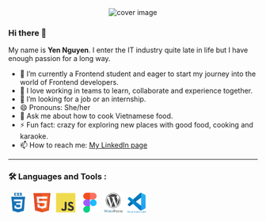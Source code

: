 <div align="center">
  <img src="http://howareyounorway.no/wp-content/uploads/2023/06/cover4.webp" alt="cover image" width="600px"/>
</div>

### Hi there 👋
My name is **Yen Nguyen**. I enter the IT industry quite late in life but I have enough passion for a long way.
- 🌱 I’m currently a Frontend student and eager to start my journey into the world of Frontend developers. 
- 👯 I love working in teams to learn, collaborate and experience together.
- 🤔 I’m looking for a job or an internship.
- 😄 Pronouns: She/her
- 💬 Ask me about how to cook Vietnamese food.
- ⚡ Fun fact: crazy for exploring new places with good food, cooking and karaoke.
- 📫 How to reach me: [My LinkedIn page](https://www.linkedin.com/in/yen-nguyen-76340440/)

---

### :hammer_and_wrench: Languages and Tools :
<div>
  <img src="https://github.com/devicons/devicon/blob/master/icons/css3/css3-plain-wordmark.svg"  title="CSS3" alt="CSS" width="40" height="40"/>&nbsp;
  <img src="https://github.com/devicons/devicon/blob/master/icons/html5/html5-original.svg" title="HTML5" alt="HTML" width="40" height="40"/>&nbsp;
  <img src="https://github.com/devicons/devicon/blob/master/icons/javascript/javascript-original.svg" title="JavaScript" alt="JavaScript" width="40" height="40"/>&nbsp;
  <img src="https://github.com/devicons/devicon/blob/master/icons/figma/figma-original.svg" title="Figma" alt="Figma" width="40" height="40"/>&nbsp;
  <img src="https://github.com/devicons/devicon/blob/master/icons/wordpress/wordpress-original.svg" title="Wordpress" alt="Worpress" width="40" height="40"/>&nbsp;
  <img src="https://github.com/devicons/devicon/blob/master/icons/vscode/vscode-original-wordmark.svg" title="VScode" alt="VScode" width="40" height="40"/>&nbsp;
</div>
<!-- 
### Reach me at:
- My Email: nguyenthikimyen25@gmail.com
- [My LinkedIn page](https://www.linkedin.com/in/yen-nguyen-76340440/) -->
<!-- - 🔭 I’m currently working on 
- 🌱 I’m currently learning ...
- 👯 I’m looking to collaborate on ...
- 🤔 I’m looking for help with ...
- 💬 Ask me about ...
- 📫 How to reach me: ... -->
